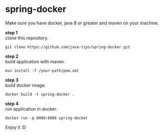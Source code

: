 # spring-docker


Make sure you have docker, java 8 or greater and maven on your machine.

**step 1** \
clone this repository.
```
git clone https://github.com/java-tips/spring-docker.git
```
**step 2** \
build application with maven.
```
mvn install -f /your-path/pom.xml
```
**step 3** \
build docker image.
```
docker build -t spring-docker .
```
**step 4** \
run application in docker.
```
docker run -p 8080:8080 spring-docker
```

Enjoy it :D
